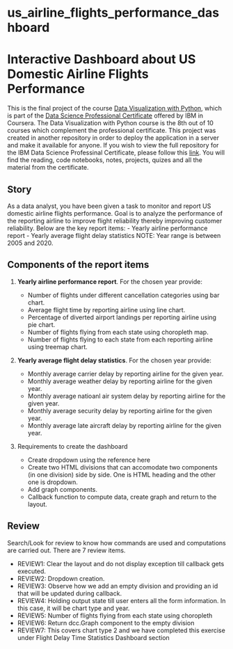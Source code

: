 # us_airline_flights_performance_dashboard

# Interactive Dashboard about US Domestic Airline Flights Performance
This is the final project of the course [Data Visualization with Python](https://www.coursera.org/learn/python-for-data-visualization), which is part of the [Data Science Professional Certificate](https://www.coursera.org/professional-certificates/ibm-data-science) offered by IBM in Coursera. The Data Visualization with Python course is the 8th out of 10 courses which complement the professional certificate. This project was created in another repository in order to deploy the application in a server and make it available for anyone. If you wish to view the full repository for the IBM Data Science Professinal Certificate, please follow this [link](https://github.com/saulovillasenor/ibm_data_science_professional_certificate). You will find the reading, code notebooks, notes, projects, quizes and all the material from the certificate.

## Story
As a data analyst, you have been given a task to monitor and report US domestic airline flights performance. Goal is to analyze the performance of the reporting airline to improve flight reliability thereby improving customer reliability. Below are the key report items:
	- Yearly airline performance report 
	- Yearly average flight delay statistics
NOTE: Year range is between 2005 and 2020.

## Components of the report items
1. __Yearly airline performance report__. For the chosen year provide:
	- Number of flights under different cancellation categories using bar chart.
	- Average flight time by reporting airline using line chart.
	- Percentage of diverted airport landings per reporting airline using pie chart.
	- Number of flights flying from each state using choropleth map.
	- Number of flights flying to each state from each reporting airline using treemap chart.
2. __Yearly average flight delay statistics__. For the chosen year provide:
	- Monthly average carrier delay by reporting airline for the given year.
	- Monthly average weather delay by reporting airline for the given year.
	- Monthly average natioanl air system delay by reporting airline for the given year.
	- Monthly average security delay by reporting airline for the given year.
	- Monthly average late aircraft delay by reporting airline for the given year.

3. Requirements to create the dashboard
	- Create dropdown using the reference here
	- Create two HTML divisions that can accomodate two components (in one division) side by side. One is HTML heading and the other one is dropdown.
	- Add graph components.
	- Callback function to compute data, create graph and return to the layout.

## Review
Search/Look for review to know how commands are used and computations are carried out. There are 7 review items.
- REVIEW1: Clear the layout and do not display exception till callback gets executed.
- REVIEW2: Dropdown creation.
- REVIEW3: Observe how we add an empty division and providing an id that will be updated during callback.
- REVIEW4: Holding output state till user enters all the form information. In this case, it will be chart type and year.
- REVIEW5: Number of flights flying from each state using choropleth
- REVIEW6: Return dcc.Graph component to the empty division
- REVIEW7: This covers chart type 2 and we have completed this exercise under Flight Delay Time Statistics Dashboard section

